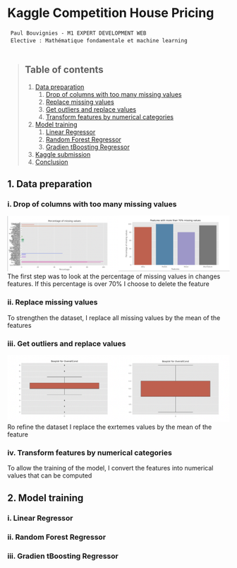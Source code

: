 # Kaggle Competition House Pricing

` Paul Bouvignies - M1 EXPERT DEVELOPMENT WEB` <br>
` Elective : Mathématique fondamentale et machine learning`
<br>
<br>
> ## Table of contents
> 1. [Data preparation](#introduction) 
>     1. [Drop of columns with too many missing values](#df1)
>     2. [Replace missing values ](#df2)
>     3. [Get outliers and replace values ](#df3)
>     4. [Transform features by numerical categories](#df4)
> 2. [Model training ](#ml)
>     1. [Linear Regressor](#ml1)
>     2. [Random Forest Regressor](#ml2)
>     3. [Gradien tBoosting Regressor](#ml3)
> 3. [Kaggle submission](#kg)
> 4. [Conclusion](#conclusion)

## 1. Data preparation <a name="introduction"></a>
### i. Drop of columns with too many missing values <a name="df1"></a>
<img alt="screenshot" src="md_ressources/screenshot_1.png" width="50%"/><img alt="screenshot" src="md_ressources/screenshot_2.png" width="50%"/>
The first step was to look at the percentage of missing values in changes features. 
If this percentage is over 70% I choose to delete the feature 

### ii. Replace missing values <a name="df2"></a>
To strengthen the dataset, I replace all missing values by the mean of the features

### iii. Get outliers and replace values <a name="df3"></a>
<img alt="screenshot" src="md_ressources/screenshot_3.png" width="50%"/><img alt="screenshot" src="md_ressources/screenshot_4.png" width="50%"/>
Ro refine the dataset I replace the exrtemes values by the mean of the feature 

### iv. Transform features by numerical categories <a name="df4"></a>
To allow the training of the model, I convert the features into numerical values that can be computed 

## 2. Model training <a name="ml"></a>
### i. Linear Regressor <a name="ml1"></a>
### ii. Random Forest Regressor <a name="ml2"></a>
### iii. Gradien tBoosting Regressor <a name="ml3"></a>
